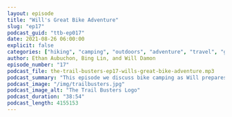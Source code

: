 ```yaml
---
layout: episode
title: "Will's Great Bike Adventure"
slug: "ep17"
podcast_guid: "ttb-ep017"
date: 2021-08-26 06:00:00
explicit: false
categories: ["hiking", "camping", "outdoors", "adventure", "travel", "gear"]
author: Ethan Aubuchon, Bing Lin, and Will Damon
episode_number: "17"
podcast_file: the-trail-busters-ep17-wills-great-bike-adventure.mp3
podcast_summary: "This episode we discuss bike camping as Will prepares to set off on a multi-day bike trip from Prince Edward County to Montreal. We dive into the differences between biking for fitness and touring. And Will gives great advice on how you too could try this adventurous outdoor activity. So strap on your helmet because we're peddling towards adventure."
podcast_image: "/img/trailbusters.jpg"
podcast_image_alt: "The Trail Busters Logo"
podcast_duration: "38:54"
podcast_length: 4155153
---
```

